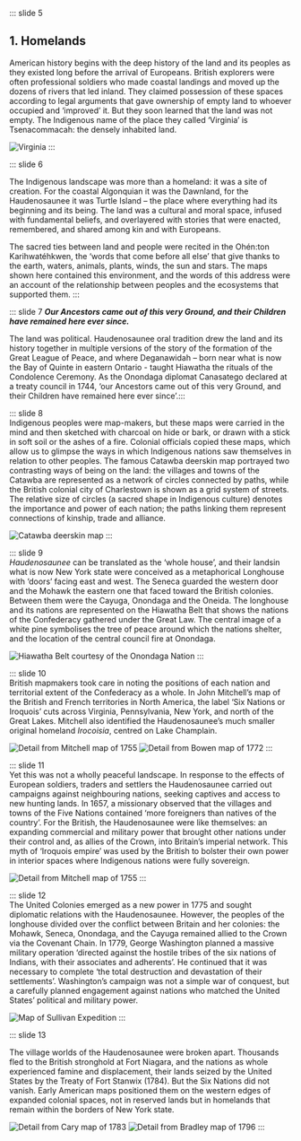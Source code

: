 ::: slide 5

## 1. Homelands

American history begins with the deep history of the land and its peoples as they existed long before the arrival of Europeans. British explorers were often professional soldiers who made coastal landings and moved up the dozens of rivers that led inland. They claimed possession of these spaces according to legal arguments that gave ownership of empty land to whoever occupied and ‘improved’ it. But they soon learned that the land was not empty. The Indigenous name of the place they called ‘Virginia’ is Tsenacommacah: the densely inhabited land.

![Virginia](../assets/img/stories/5-White-1590a.jpg)
:::

::: slide 6

The Indigenous landscape was more than a homeland: it was a site of creation. For the coastal Algonquian it was the Dawnland, for the Haudenosaunee it was Turtle Island – the place where everything had its beginning and its being. The land was a cultural and moral space, infused with fundamental beliefs, and overlayered with stories that were enacted, remembered, and shared among kin and with Europeans.

The sacred ties between land and people were recited in the Ohén:ton Karihwatéhkwen, the ‘words that come before all else’ that give thanks to the earth, waters, animals, plants, winds, the sun and stars. The maps shown here contained this environment, and the words of this address were an account of the relationship between peoples and the ecosystems that supported them.
:::

::: slide 7
**_Our Ancestors came out of this very Ground, and their Children have remained here ever since._**

The land was political. Haudenosaunee oral tradition drew the land and its history together in multiple versions of the story of the formation of the Great League of Peace, and where Deganawidah – born near what is now the Bay of Quinte in eastern Ontario - taught Hiawatha the rituals of the Condolence Ceremony. As the Onondaga diplomat Canasatego declared at a treaty council in 1744, ‘our Ancestors came out of this very Ground, and their Children have remained here ever since’.​
:::

::: slide 8  
Indigenous peoples were map-makers, but these maps were carried in the mind and then sketched with charcoal on hide or bark, or drawn with a stick in soft soil or the ashes of a fire. Colonial officials copied these maps, which allow us to glimpse the ways in which Indigenous nations saw themselves in relation to other peoples. The famous Catawba deerskin map portrayed two contrasting ways of being on the land: the villages and towns of the Catawba are represented as a network of circles connected by paths, while the British colonial city of Charlestown is shown as a grid system of streets. The relative size of circles (a sacred shape in Indigenous culture) denotes the importance and power of each nation; the paths linking them represent connections of kinship, trade and alliance.

![Catawba deerskin map](../assets/img/stories/7-Catawba-deerskin-map.jpg)
:::

::: slide 9  
_Haudenosaunee_ can be translated as the ‘whole house’, and their landsin what is now New York state were conceived as a metaphorical Longhouse with ‘doors’ facing east and west. The Seneca guarded the western door and the Mohawk the eastern one that faced toward the British colonies. Between them were the Cayuga, Onondaga and the Oneida. The longhouse and its nations are represented on the Hiawatha Belt that shows the nations of the Confederacy gathered under the Great Law. The central image of a white pine symbolises the tree of peace around which the nations shelter, and the location of the central council fire at Onondaga.

![Hiawatha Belt courtesy of the Onondaga Nation](../assets/img/stories/8-Hiawatha-Belt.jpg)
:::

::: slide 10  
British mapmakers took care in noting the positions of each nation and territorial extent of the Confederacy as a whole. In John Mitchell’s map of the British and French territories in North America, the label ‘Six Nations or Iroquois’ cuts across Virginia, Pennsylvania, New York, and north of the Great Lakes. Mitchell also identified the Haudenosaunee’s much smaller original homeland _Irocoisia_, centred on Lake Champlain.

![Detail from Mitchell map of 1755](../assets/img/stories/9a-Mitchell-1755c.jpg)
![Detail from Bowen map of 1772](../assets/img/stories/9b-Bowen-1772e.jpg)
:::

::: slide 11  
Yet this was not a wholly peaceful landscape. In response to the effects of European soldiers, traders and settlers the Haudenosaunee carried out campaigns against neighbouring nations, seeking captives and access to new hunting lands. In 1657, a missionary observed that the villages and towns of the Five Nations contained ‘more foreigners than natives of the country’. For the British, the Haudenosaunee were like themselves: an expanding commercial and military power that brought other nations under their control and, as allies of the Crown, into Britain’s imperial network. This myth of ‘Iroquois empire’ was used by the British to bolster their own power in interior spaces where Indigenous nations were fully sovereign.

![Detail from Mitchell map of 1755](../assets/img/stories/10-Mitchell-1755e.jpg)
:::

::: slide 12  
The United Colonies emerged as a new power in 1775 and sought diplomatic relations with the Haudenosaunee. However, the peoples of the longhouse divided over the conflict between Britain and her colonies: the Mohawk, Seneca, Onondaga, and the Cayuga remained allied to the Crown via the Covenant Chain. In 1779, George Washington planned a massive military operation ‘directed against the hostile tribes of the six nations of Indians, with their associates and adherents’. He continued that it was necessary to complete ‘the total destruction and devastation of their settlements’. Washington’s campaign was not a simple war of conquest, but a carefully planned engagement against nations who matched the United States’ political and military power.

![Map of Sullivan Expedition](../assets/img/stories/11-SullivanExpeditionMap.jpg)
:::

::: slide 13

The village worlds of the Haudenosaunee were broken apart. Thousands fled to the British stronghold at Fort Niagara, and the nations as whole experienced famine and displacement, their lands seized by the United States by the Treaty of Fort Stanwix (1784). But the Six Nations did not vanish. Early American maps positioned them on the western edges of expanded colonial spaces, not in reserved lands but in homelands that remain within the borders of New York state.

![Detail from Cary map of 1783](../assets/img/stories/12a-Cary-1783a.jpg)
![Detail from Bradley map of 1796](../assets/img/stories/12b-Bradley-1796b.jpg)
:::
